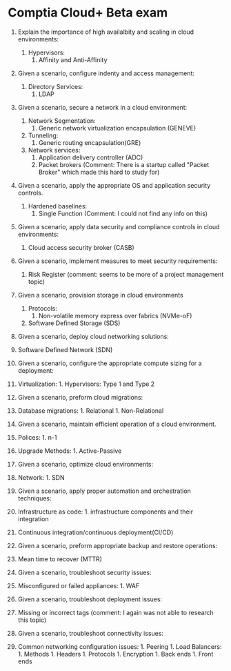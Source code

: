 # Comptia Cloud+ Beta exam

1. Explain the importance of high availalbity and scaling in cloud environments:
 	1. Hypervisors:
		1. Affinity and Anti-Affinity

1. Given a scenario, configure indenty and access management:
	1. Directory Services:
		1. LDAP

1.  Given a scenario, secure a network in a cloud environment:
	1. Network Segmentation:
		1. Generic network virtualization encapsulation (GENEVE)
	1. Tunneling:
		1. Generic routing encapsulation(GRE)
	1. Network services:
		1. Application delivery controller (ADC)
		1. Packet brokers (Comment: There is a startup called "Packet Broker" which made this hard to study for)

1.  Given a scenario, apply the appropriate OS and application security controls.
	1. Hardened baselines:
		1. Single Function (Comment: I could not find any info on this)

1.  Given a scenario, apply data security and compliance controls in cloud environments:
	1. Cloud access security broker (CASB)

1.  Given a scenario, implement measures to meet security requirements:
	1. Risk Register (comment: seems to be more of a project management topic)

1.  Given a scenario, provision storage in cloud environments
	1. Protocols:
		1. Non-volatile memory express over fabrics (NVMe-oF)
	1. Software Defined Storage (SDS)

1. Given a scenario, deploy cloud networking solutions:
  1. Software Defined Network (SDN)

1. Given a scenario, configure the appropriate compute sizing for a deployment:
  1. Virtualization:
    1. Hypervisors: Type 1 and Type 2

1.  Given a scenario, preform cloud migrations:
  1. Database migrations:
    1. Relational
    1. Non-Relational

1.  Given a scenario, maintain efficient operation of a cloud environment.
  1. Polices:
    1. n-1
  1. Upgrade Methods:
    1. Active-Passive

1.  Given a scenario, optimize cloud environments:
  1. Network:
    1. SDN

1.  Given a scenario, apply proper automation and orchestration techniques:
  1. Infrastructure as code:
    1. infrastructure components and their integration
  1. Continuous integration/continuous deployment(CI/CD)

1.  Given a scenario, preform appropriate backup and restore operations:
  1. Mean time to recover (MTTR)

1.  Given a scenario, troubleshoot security issues:
  1. Misconfigured or failed appliances:
    1. WAF

1.  Given a scenario, troubleshoot deployment issues:
  1. Missing or incorrect tags (comment: I again was not able to research this topic)

1.  Given a scenario, troubleshoot connectivity issues:
  1. Common networking configuration issues:
    1. Peering
    1. Load Balancers:
    1. Methods
    1. Headers
    1. Protocols
    1. Encryption
    1. Back ends
    1. Front ends
